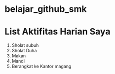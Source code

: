 # belajar_github_smk
# List Aktifitas Harian Saya
1. Sholat subuh
2. Sholat Duha
3. Makan
4. Mandi
5. Berangkat ke Kantor magang
